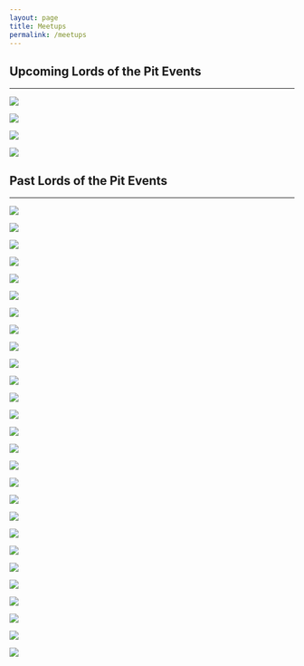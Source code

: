 ```yaml
---
layout: page
title: Meetups
permalink: /meetups
---
```


## Upcoming Lords of the Pit Events
---

![](/assets/images/2023/hollyjollykos.png)

![](/assets/images/2023/lotprobocop.jpg)

![](/assets/images/2023/madisonoffensive2024v3.png)

![](/assets/images/2023/fabledtriplecrown.jpg)

## Past Lords of the Pit Events
---
![](/assets/images/2023/fallbrawl62023.jpeg)

![](/assets/images/2022/christmaschaos2.jpg)

![](/assets/images/2022/fb5.png)

![](/assets/images/2022/hotterthanjuly.jpg)

![](/assets/images/2022/maraudershype2022-04-23.png)

![](/assets/images/2022/Screen_Shot_2022-01-28_at_3.59.12_PM.png)

![](/assets/images/2021/mauraders.png)

![](/assets/images/2021/commando.jpg)

![](/assets/images/2021/xmaschaos2021.png)

![](/assets/images/2021/fall-brawl-4.jpg)

![](/assets/images/2021/lords-haus-1.jpg)

![](/assets/images/2020/01/MTM.jpg)

![](/assets/images/2019/10/lotp_diehard.jpg)

![](/assets/images/2019/10/partyofthepitlords2019.jpg)

![](/assets/images/2019/10/andre3000.jpg)

![](/assets/images/2019/09/fallbrawl19.png)

![](/assets/images/2019/05/ospb2019final.jpg)

![](/assets/images/2019/09/CC2-1.jpg)

![](/assets/images/2019/04/SOLOCON.jpg)

![](/assets/images/2019/02/relicwar3-1.jpg)

![](/assets/images/2018/12/lotp_hackers.png)

![](/assets/images/2018/10/Ice-Storm-Social.jpg)

![](/assets/images/2018/11/IMG_1948.JPG)

![](/assets/images/2018/09/Fall_Brawl_10-20-18.jpg)

![](/assets/images/2018/08/players-ball-2.jpg)

![](/assets/images/2018/07/Rosemont_Rumble_2.png)

![](/assets/images/2021/ospb-17.jpg)
